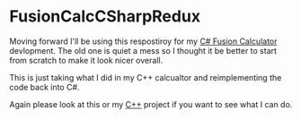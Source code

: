 # FusionCalcCSharpRedux

Moving forward I'll be using this respostiroy for my [C# Fusion Calculator](https://github.com/PierreT12/FusionCalculatorCSharp) devlopment. The old one is quiet a mess so I thought it be better to start from scratch to make it look nicer overall.  

This is just taking what I did in my C++ calcualtor and reimplementing the code back into C#. 

Again please look at this or my [C++](https://github.com/PierreT12/FusionCalculatorCpp) project if you want to see what I can do.  
